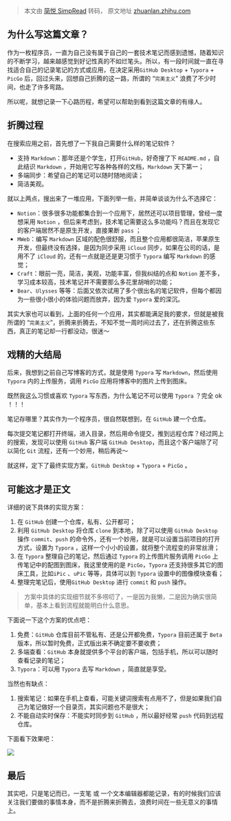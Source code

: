 > 本文由 [简悦 SimpRead](http://ksria.com/simpread/) 转码， 原文地址 [zhuanlan.zhihu.com](https://zhuanlan.zhihu.com/p/348114095)

**为什么写这篇文章？**
-------------

作为一枚程序员，一直为自己没有属于自己的一套技术笔记而感到遗憾，随着知识的不断学习，越来越感觉到好记性真的不如烂笔头。所以，有一段时间就一直在寻找适合自己的记录笔记的方式或应用，在决定采用`GitHub Desktop` + `Typora` + `PicGo` 后，回过头来，回想自己折腾的这一路，所谓的 “`完美主义`” 浪费了不少时间，也走了许多弯路。

所以呢，就想记录一下心路历程，希望可以帮助到看到这篇文章的有缘人。

**折腾过程**
--------

在搜索应用之前，首先想了一下我自己需要什么样的笔记软件？

*   支持 `Markdown`：那年还是个学生，打开`GitHub`，好奇搜了下 `README.md` ，自此结识 `Markdown` ，开始用它写各种各样的文档，`Markdown` 天下第一；
*   多端同步：希望自己的笔记可以随时随地阅读；
*   简洁美观。

就以上两点，搜出来了一堆应用，下面列举一些，并简单谈谈为什么不选择它：

*   `Notion`：很多很多功能都集合到一个应用下，居然还可以项目管理，曾经一度想采用 `Notion` ，但后来考虑到，技术笔记需要这么多功能吗？而且在发现它的客户端居然不是原生开发，直接果断 `pass` ；
*   `MWeb`：编写 `Markdown` 区域的配色很舒服，而且整个应用都很简洁，苹果原生开发，但最终没有选择，是因为同步采用 `iCloud` 同步，如果在公司的话，是用不了 `iCloud` 的，还有一点就是还是更习惯于 `Typora` 编写 `Markdown` 的感觉；
*   `Craft`：眼前一亮，简洁，美观，功能丰富，但我纠结的点和 `Notion` 差不多，学习成本较高，技术笔记并不需要那么多花里胡哨的功能；
*   `Bear`、`Ulysses` 等等：后面又依次试用了多个很出名的笔记软件，但每个都因为一些很小很小的体验问题而放弃，因为爱 `Typora` 爱的深沉。

其实大家也可以看到，上面的任何一个应用，其实都能满足我的要求，但就是被我所谓的 “`完美主义`”，折腾来折腾去，不知不觉一周时间过去了，还在折腾这些东西，真正的笔记却一行都没动，很迷～

**戏精的大结局**
----------

后来，我想到之前自己写博客的方式，就是使用 `Typora` 写 `Markdown`，然后使用 `Typora` 内的上传服务，调用 `PicGo` 应用将博客中的图片上传到图床。

既然我这么习惯或喜欢 `Typora` 写东西，为什么笔记不可以使用 `Typora` ？完全 ok ！！！

笔记存哪里？其实作为一个程序员，很自然联想到，在 `GitHub` 建一个仓库。

每次提交笔记都打开终端，进入目录，然后用命令提交，推到远程仓库？经过网上的搜索，发现可以使用 `GitHub` 客户端 `GitHub Desktop`，而且这个客户端除了可以简化 `Git` 流程，还有一个妙用，稍后再说～

就这样，定下了最终实现方案，`GitHub Desktop` + `Typora` + `PicGo` 。

**可能这才是正文**
-----------

详细的说下具体的实现方案：

1.  在 `GitHub` 创建一个仓库，私有、公开都可；
2.  利用 `GitHub Desktop` 将仓库 `clone` 到本地，除了可以使用 `GitHub Desktop` 操作 `commit`、`push` 的命令外，还有一个妙用，就是可以设置当前项目的打开方式，设置为 `Typora` ，这样一个小小的设置，就将整个流程变的非常丝滑；
3.  在 `Typora` 整理自己的笔记，然后通过 `Typora` 的上传图片服务调用 `PicGo` 上传笔记中的配图到图床，我这里使用的是 `PicGo`，`Typora` 还支持很多其它的图床工具，比如`iPic` 、`uPic` 等等，具体可以到 `Typora` 设置中的图像模块查看；
4.  整理完笔记后，使用`GitHub Desktop` 进行 `commit` 和 `push` 操作。

> 方案中具体的实现细节就不多唠叨了，一是因为我懒，二是因为确实很简单，基本上看到流程就能明白什么意思。  

下面说一下这个方案的优点吧：

1.  免费：`GitHub` 仓库目前不管私有、还是公开都免费，`Typora` 目前还属于 `Beta` 版本，所以暂时免费，正式版出来不确定要不要收费；
2.  多端查看：`GitHub` 本身就提供多个平台的客户端，包括手机，所以可以随时查看记录的笔记；
3.  `Typora`：可以用 `Typora` 去写 `Markdown` ，简直就是享受。

当然也有缺点：

1.  搜索笔记：如果在手机上查看，可能关键词搜索有点用不了，但是如果我们自己为笔记做好一个目录页，其实问题也不是很大；
2.  不能自动实时保存：不能实时同步到 `GitHub` ，所以最好经常 `push` 代码到远程仓库。

下面看下效果吧：

![](https://pic1.zhimg.com/v2-4a3e147c2170ef5669a0283b265eed04_b.gif)

**最后**
------

其实吧，只是笔记而已，一支笔 或 一个文本编辑器都能记录，有的时候我们应该关注我们要做的事情本身，而不是折腾来折腾去，浪费时间在一些无意义的事情上。